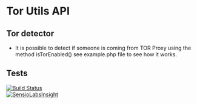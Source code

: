 # Tor Utils API 
## Tor detector

 - It is possible to detect if someone is coming from TOR Proxy using the method isTorEnabled() see example.php file to see how it works.


## Tests


[![Build Status](https://travis-ci.org/omerta-game-ltd/ponionoo.png)](https://travis-ci.org/omerta-game-ltd/ponionoo)   
[![SensioLabsInsight](https://insight.sensiolabs.com/projects/e7ccc6f0-9a33-4cfd-9130-7bac2251cbdc/small.png)](https://insight.sensiolabs.com/projects/e7ccc6f0-9a33-4cfd-9130-7bac2251cbdc)
 


